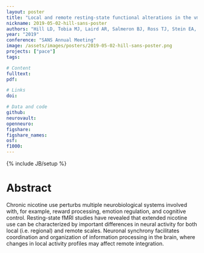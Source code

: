 ```yaml
---
layout: poster
title: "Local and remote resting-state functional alterations in the vmPFC and middle temporal gyrus among abstinent cigarette smokers"
nickname: 2019-05-02-hill-sans-poster
authors: "Hill LD, Tobia MJ, Laird AR, Salmeron BJ, Ross TJ, Stein EA, Sutherland MT"
year: "2019"
conference: "SANS Annual Meeting"
image: /assets/images/posters/2019-05-02-hill-sans-poster.png
projects: ["pace"]
tags: 

# Content
fulltext:
pdf:

# Links
doi:

# Data and code
github:
neurovault:
openneuro:
figshare:
figshare_names:
osf:
f1000:
---
```

{% include JB/setup %}

# Abstract

Chronic nicotine use perturbs multiple neurobiological systems involved with, for example, reward processing, emotion regulation, and cognitive control.
Resting-state fMRI studies have revealed that extended nicotine use can be characterized by important differences in neural activity for both local (i.e. regional) and remote scales.
Neuronal synchrony facilitates coordination and organization of information processing in the brain, where changes in local activity profiles may affect remote integration.
